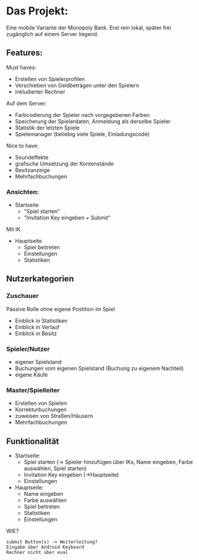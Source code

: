# Das Projekt:
Eine mobile Variante der Monopoly Bank. 
Erst rein lokal, später frei zugänglich auf einem Server liegend. 

## Features:
Must haves:
- Erstellen von Spielerprofilen
- Verschieben von Geldbeträgen unter den Spielern
- inkludierter Rechner

Auf dem Server:
- Farbcodierung der Spieler nach vorgegebenen Farben
- Speicherung der Spielerdaten, Anmeldung als derselbe Spieler
- Statistik der letzten Spiele
- Spielemanager (beliebig viele Spiele, Einladungscode)


Nice to have:
- Soundeffekte
- grafische Umsetzung der Kontenstände
- Besitzanzeige 
- Mehrfachbuchungen

### Ansichten:
- Startseite
    - "Spiel starten"
    - "Invitation Key eingeben + Submit"

Mit IK 
- Hauptseite
    - Spiel beitreten
    - Einstellungen
    - Statistiken

## Nutzerkategorien

### Zuschauer
Passive Rolle ohne eigene Postition im Spiel
- Einblick in Statistiken
- Einblick in Verlauf
- Einblick in Besitz

### Spieler/Nutzer
- eigener Spielstand
- Buchungen vom eigenen Spielstand (Buchung zu eigenem Nachteil) 
 - eigene Käufe

### Master/Spielleiter
- Erstellen von Spielen
- Korrekturbuchungen
- zuweisen von Straßen/Häusern
- Mehrfachbuchungen

## Funktionalität
- Startseite:
    - Spiel starten (-> Spieler hinzufügen über IKs, Name eingeben, Farbe auswählen, Spiel starten)
    - Invitation Key eingeben (->Hauptseite)
    - Einstellungen
- Hauptseite:
    - Name eingeben
    - Farbe auswählen
    - Spiel beitreten
    - Statistiken
    - Einstellungen

WIE?

    submit Button(s) -> Weiterleitung?
    Eingabe über Android Keyboard
    Rechner nicht über eval
